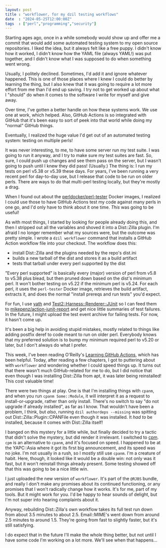 ```yaml
---
layout: post
title : "workflower, for my dzil testing workflows"
date  : "2024-05-25T12:00:00Z"
tags  : ["perl","programming","security"]
---
```


Starting ages ago, once in a while somebody would show up and offer me a commit
that would add some automated testing system to my open source repositories.  I
liked the idea, but it always felt like a free puppy.  I didn't know how it
worked, I didn't know how the YAML file (always YAML!) was put together, and I
didn't know what I was supposed to do when something went wrong.

Usually, I politely declined.  Sometimes, I'd add it and ignore whatever
happened.  This is one of those places where I knew I could do better by
learning the thing, but I also knew that it was going to require a lot more
effort from me than I'd end up saving.  I try not to get worked up about what I
"should" do when it comes to the software I write for myself and give away.

Over time, I've gotten a better handle on how these systems work.  We use one
at work, which helped.  Also, GitHub Actions is so integrated with GitHub that
it's been easy to sort of peek into that world while doing my "normal" GitHub
things.

Eventually, I realized the huge value I'd get out of an automated testing
system: testing on multiple perls!

It was never interesting, to me, to have some server run my test suite.  I was
going to run it anyway, and I try to make sure my test suites are fast.  So,
sure, I could push up changes and see them pass on the server, but I wasn't
going to push until I knew they did pass!  (Usually.)  The thing is: I run my
tests on perl v5.38 or v5.39 these days.  For years, I've been running a very
recent perl for day-to-day use, but I release that code to be run on older
perls.  There are ways to do that multi-perl testing locally, but they're
mostly a drag.

When I found out about the
[perldocker/perl-tester](https://hub.docker.com/r/perldocker/perl-tester)
Docker images, I realized I could use those to have GitHub Actions test my
code against many perls in one go, and I'd only have to think about it one
time.  *This* was going to be useful!

As with most things, I started by looking for people already doing this, and
then I stripped out all the variables and shoved it into a Dist::Zilla plugin.
I'm afraid I no longer remember what my sources were, but the outcome was
pretty simple.  I wrote a `dzil workflower` command that installs a GitHub
Action workflow file into your checkout.  The workflow does this:

* install Dist::Zilla and the plugins needed by the repo's dist.ini
* builds a new tarball of the dist and stores it as a build artifact
* tests that tarball under every perl supported by the dist

"Every perl supported" is basically every (major) version of perl from v5.8 to
v5.38 plus blead, but then pruned down based on the dist's minimum perl.  It
won't bother testing on v5.22 if the minimum perl is v5.24.  For each perl, it
uses the `perl-tester` Docker image, retrieves the build artifact, extracts it,
and does the normal "install prereqs and run tests" you'd expect.

For fun, I use [yath](https://metacpan.org/dist/Test2-Harness) and
[Test2::Harness::Renderer::JUnit](https://metacpan.org/pod/Test2::Harness::Renderer::JUnit)
so I can feed them to
[mikepenz/action-junit-report](https://github.com/mikepenz/action-junit-report)
and get nice little summaries of test failures.  In the future, I might upload
the test event archive for failing tests.  For now, it hasn't come up.

It's been a big help in avoiding stupid mistakes, mostly related to things like
adding postfix deref to code meant to run on older perl.  Everybody knows that
my preferred solution is to bump my minimum required perl to v5.20 or later,
but I don't always do what I prefer.

This week, I've been reading O'Reilly's [Learning GitHub
Actions](https://learning.oreilly.com/library/view/learning-github-actions/9781098131067/),
which has been helpful.  Today, after reading a few chapters, I got to
puttering about with `workflower` and wondering whether I could speed things
up.  It turns out that there wasn't much GitHub-related for me to do, but I did
notice that even though I was installing Dist::Zilla from apt, it was later
being reinstalled!  This cost valuable time!

There were two things at play.  One is that I'm installing things with `cpanm`,
and when you run `cpanm Some::Module`, it will interpret it as a request to
install-or-upgrade, rather than only install.  There's no switch to say "do not
upgrade if already installed", as far as I know.  That wouldn't have been a
problem, I think, but *also*, running `dzil authordeps --missing` was spitting
out Dist::Zilla::Plugin::CPANFile even though it was installed.  It *had to* be
installed, because it comes with Dist::Zilla itself!

I banged on this mystery for a little while, but finally decided to try a
tactic that didn't solve the mystery, but did render it irrelevant.  I switched
to [cpm](https://metacpan.org/pod/cpm).  `cpm` is an alternative to `cpanm`,
and it's focused on speed.  I happened to be at the YAPC::Asia where it got its
first big announcement, and its speed was no joke.  I'm not usually in a rush,
so I mostly still use `cpanm`.  I'm a creature of habit.  Here, though, it
looked like it would be a double win:  not only was it fast, but it won't
reinstall things already present.  Some testing showed off that this was going
to be a nice little win.

I just uploaded the new version of `workflower`.  It's part of the `@RJBS`
bundle, and really I don't make any promises about its continued functioning,
or any promises that I won't radically change how it works.  It's for me, part
of my tools.  But it might work for you.  I'd be happy to hear sounds of
delight, but I'm not super into hearing complaints about it.

Anyway, rebuilding Dist::Zilla's own workflow takes its full test run down from
about 3.5 minutes to about 2.5.  Email::MIME's went down from around 2.5
minutes to around 1.5.  They're going from fast to slightly faster, but it's
still satisfying.

I do expect that in the future I'll make the whole thing better, but not until
I have some code I'm working on a lot more.  We'll see when that happens…
